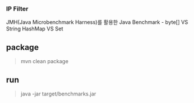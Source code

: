 ### IP Filter
JMH(Java Microbenchmark Harness)를 활용한 Java Benchmark - 
byte[] VS String
HashMap VS Set

## package
> mvn clean package

## run
> java -jar target/benchmarks.jar

